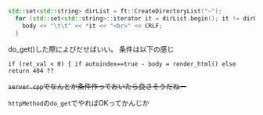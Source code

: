 

```c++
std::set<std::string> dirList = ft::CreateDirectoryList("~");
  for (std::set<std::string>::iterator it = dirList.begin(); it != dirList.end(); it++) {
    body << "\t\t" << *it << "<br>" << CRLF;
  }
```

do_get()した際によびだせばいい。
条件は以下の感じ
```
if (ret_val < 0) { if autoindex==true - body = render_html() else return 404 ?? 
```

~~`server.cpp`でなんとか条件作っておいたら良さそうだねー~~

`httpMethod`の`do_get`でやればOKってかんじか
